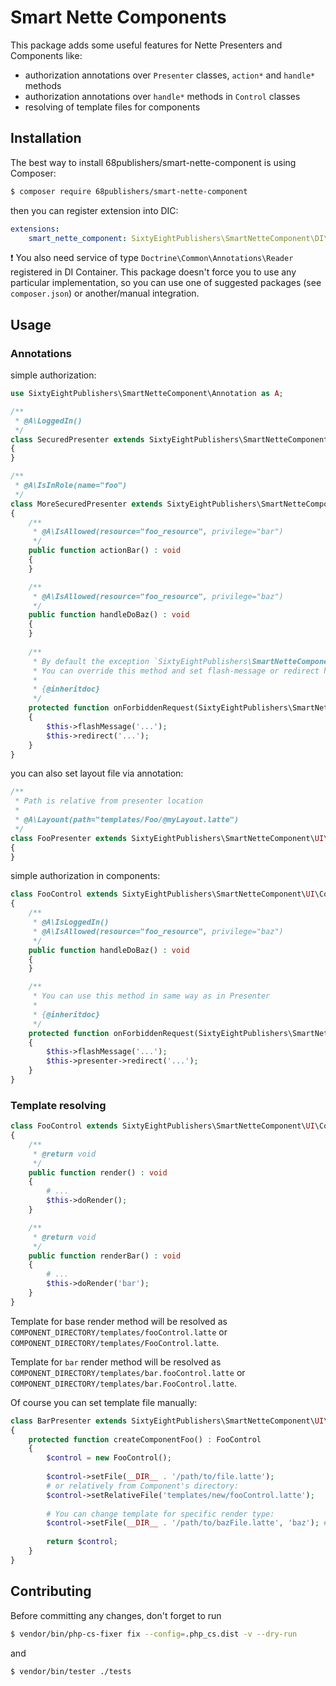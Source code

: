 # Smart Nette Components

This package adds some useful features for Nette Presenters and Components like:

- authorization annotations over `Presenter` classes, `action*` and `handle*` methods
- authorization annotations over `handle*` methods in `Control` classes
- resolving of template files for components

## Installation

The best way to install 68publishers/smart-nette-component is using Composer:

```bash
$ composer require 68publishers/smart-nette-component
```

then you can register extension into DIC:

```yaml
extensions:
    smart_nette_component: SixtyEightPublishers\SmartNetteComponent\DI\SmartNetteComponentExtension
```

:exclamation: You also need service of type `Doctrine\Common\Annotations\Reader` registered in DI Container. 
This package doesn't force you to use any particular implementation, so you can use one of suggested packages (see `composer.json`) or another/manual integration.

## Usage

### Annotations

simple authorization:

```php
use SixtyEightPublishers\SmartNetteComponent\Annotation as A;

/**
 * @A\LoggedIn()
 */
class SecuredPresenter extends SixtyEightPublishers\SmartNetteComponent\UI\Presenter
{
}

/**
 * @A\IsInRole(name="foo")
 */
class MoreSecuredPresenter extends SixtyEightPublishers\SmartNetteComponent\UI\Presenter
{
	/**
	 * @A\IsAllowed(resource="foo_resource", privilege="bar")
	 */
	public function actionBar() : void
	{
	}

	/**
	 * @A\IsAllowed(resource="foo_resource", privilege="baz")
	 */
	public function handleDoBaz() : void
	{
	}
	
	/**
	 * By default the exception `SixtyEightPublishers\SmartNetteComponent\Exception\ForbiddenRequestException` is thrown.
	 * You can override this method and set flash-message or redirect here:
	 *
	 * {@inheritdoc}
	 */
	protected function onForbiddenRequest(SixtyEightPublishers\SmartNetteComponent\Annotation\IAuthorizationAnnotation $annotation): void
	{
		$this->flashMessage('...');
		$this->redirect('...');
	}
}
```

you can also set layout file via annotation:

```php
/**
 * Path is relative from presenter location
 *
 * @A\Layount(path="templates/Foo/@myLayout.latte")
 */
class FooPresenter extends SixtyEightPublishers\SmartNetteComponent\UI\Presenter
{
}
```

simple authorization in components:

```php
class FooControl extends SixtyEightPublishers\SmartNetteComponent\UI\Control
{
	/**
	 * @A\IsLoggedIn()
	 * @A\IsAllowed(resource="foo_resource", privilege="baz")
	 */
	public function handleDoBaz() : void
	{
	}

	/**
	 * You can use this method in same way as in Presenter
	 *
	 * {@inheritdoc}
	 */
	protected function onForbiddenRequest(SixtyEightPublishers\SmartNetteComponent\Annotation\IAuthorizationAnnotation $annotation): void
	{
		$this->flashMessage('...');
		$this->presenter->redirect('...');
	}
}
```

### Template resolving

```php
class FooControl extends SixtyEightPublishers\SmartNetteComponent\UI\Control
{
	/**
	 * @return void
	 */
	public function render() : void
	{
		# ...
		$this->doRender();
	}

	/**
	 * @return void
	 */
	public function renderBar() : void
	{
		# ...
		$this->doRender('bar');
	}
}
```

Template for base render method will be resolved as `COMPONENT_DIRECTORY/templates/fooControl.latte` or `COMPONENT_DIRECTORY/templates/FooControl.latte`.

Template for `bar` render method will be resolved as `COMPONENT_DIRECTORY/templates/bar.fooControl.latte` or `COMPONENT_DIRECTORY/templates/bar.FooControl.latte`.

Of course you can set template file manually:

```php
class BarPresenter extends SixtyEightPublishers\SmartNetteComponent\UI\Presenter
{
	protected function createComponentFoo() : FooControl
	{
		$control = new FooControl();
		
		$control->setFile(__DIR__ . '/path/to/file.latte');
		# or relatively from Component's directory:
		$control->setRelativeFile('templates/new/fooControl.latte');
		
		# You can change template for specific render type:
		$control->setFile(__DIR__ . '/path/to/bazFile.latte', 'baz'); # template for `renderBaz()`
		
		return $control;
	}
}
```

## Contributing

Before committing any changes, don't forget to run

```bash
$ vendor/bin/php-cs-fixer fix --config=.php_cs.dist -v --dry-run
```

and

```bash
$ vendor/bin/tester ./tests
```
